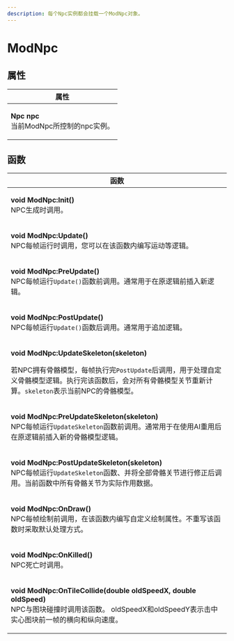 ```yaml
---
description: 每个Npc实例都会挂载一个ModNpc对象。
---
```


# ModNpc

## 属性

| 属性                                                    |
| ----------------------------------------------------- |
| <p><strong>Npc npc</strong><br>当前ModNpc所控制的npc实例。</p> |

## 函数

| 函数                                                                                                                                                                                    |
| ------------------------------------------------------------------------------------------------------------------------------------------------------------------------------------- |
| <p><strong>void ModNpc:Init()</strong><br>NPC生成时调用。</p>                                                                                                                               |
| <p><strong>void ModNpc:Update()</strong><br>NPC每帧运行时调用，您可以在该函数内编写运动等逻辑。</p>                                                                                                           |
| <p><strong>void ModNpc:PreUpdate()</strong><br>NPC每帧运行<code>Update()</code>函数前调用。通常用于在原逻辑前插入新逻辑。</p>                                                                                  |
| <p><strong>void ModNpc:PostUpdate()</strong><br>NPC每帧运行<code>Update()</code>函数后调用。通常用于追加逻辑。</p>                                                                                       |
| <p><strong>void ModNpc:UpdateSkeleton(skeleton)</strong></p><p>若NPC拥有骨骼模型，每帧执行完<code>PostUpdate</code>后调用，用于处理自定义骨骼模型逻辑。执行完该函数后，会对所有骨骼模型关节重新计算。<code>skeleton</code>表示当前NPC的骨骼模型。</p> |
| <p><strong>void ModNpc:PreUpdateSkeleton(skeleton)</strong><br>NPC每帧运行<code>UpdateSkeleton</code>函数前调用。通常用于在使用AI重用后在原逻辑前插入新的骨骼模型逻辑。</p>                                               |
| <p><strong>void ModNpc:PostUpdateSkeleton(skeleton)</strong><br>NPC每帧运行<code>UpdateSkeleton</code>函数、并将全部骨骼关节进行修正后调用。当前函数中所有骨骼关节为实际作用数据。</p>                                          |
| <p><strong>void ModNpc:OnDraw()</strong><br>NPC每帧绘制前调用，在该函数内编写自定义绘制属性。不重写该函数时采取默认处理方式。</p>                                                                                            |
| <p><strong>void ModNpc:OnKilled()</strong><br>NPC死亡时调用。</p>                                                                                                                           |
| <p><strong>void ModNpc:OnTileCollide(double oldSpeedX, double oldSpeed)</strong><br>NPC与图块碰撞时调用该函数。 oldSpeedX和oldSpeedY表示击中实心图块前一帧的横向和纵向速度。</p>                                       |

